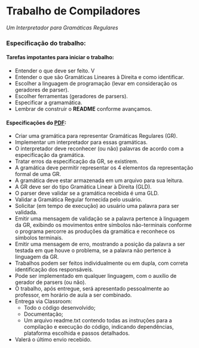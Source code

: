 # Trabalho de Compiladores
_Um Interpretador para Gramáticas Regulares_

### Especificação do trabalho:
#### Tarefas impotantes para iniciar o trabalho:
* Entender o que deve ser feito. V
* Entender o que são Gramáticas Lineares à Direita e como identificar.
* Escolher a linguagem de programação (levar em consideração os geradores de parser).
* Escolher ferramentas (geradores de parsers).
* Especificar a gramamática.
* Lembrar de construir o **README** conforme avançamos.

#### Especificações do [PDF](https://classroom.google.com/u/0/c/NjU1ODgzOTMyMDMw/a/Njg0Njk4NTU3MDY5/details):
* Criar uma gramática para representar Gramáticas Regulares (GR).
* Implementar um interpretador para essas gramáticas.
* O interpretador deve reconhecer (ou não) palavras de acordo com a especificação da gramática.
* Tratar erros da especificação da GR, se existirem.
* A gramática deve permitir representar os 4 elementos da representação formal de uma GR.
* A gramática deve estar armazenada em um arquivo para sua leitura.
* A GR deve ser do tipo Gramática Linear à Direita (GLD).
* O parser deve validar se a gramática recebida é uma GLD.
* Validar a Gramática Regular fornecida pelo usuário.
* Solicitar (em tempo de execução) ao usuário uma palavra para ser validada.
* Emitir uma mensagem de validação se a palavra pertence à linguagem da GR, exibindo os movimentos entre símbolos não-terminais conforme o programa percorre as produções da gramática e reconhece os símbolos terminais.
* Emitir uma mensagem de erro, mostrando a posição da palavra a ser testada em que houve o problema, se a palavra não pertence à linguagem da GR.
* Trabalhos podem ser feitos individualmente ou em dupla, com correta identificação dos responsáveis.
* Pode ser implementado em qualquer linguagem, com o auxílio de gerador de parsers (ou não).
* O trabalho, após entregue, será apresentado pessoalmente ao professor, em horário de aula a ser combinado.
* Entrega via Classroom:
  * Todo o código desenvolvido;
  * Documentação;
  * Um arquivo readme.txt contendo todas as instruções para a compilação e execução do código, indicando dependências, plataforma escolhida e passos detalhados.
* Valerá o último envio recebido.
